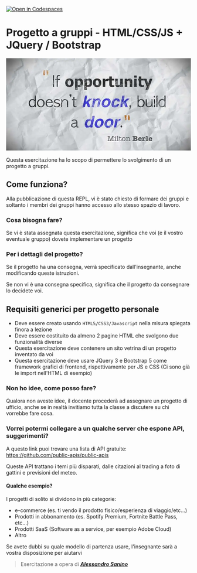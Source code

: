[![Open in Codespaces](https://classroom.github.com/assets/launch-codespace-2972f46106e565e64193e422d61a12cf1da4916b45550586e14ef0a7c637dd04.svg)](https://classroom.github.com/open-in-codespaces?assignment_repo_id=17565675)
# Progetto a gruppi - HTML/CSS/JS + JQuery / Bootstrap

![Motivational Quote](.lesson/assets/motivational-quote.png)

Questa esercitazione ha lo scopo di permettere lo svolgimento di un progetto a gruppi.

## Come funziona? 

Alla pubblicazione di questa REPL, vi è stato chiesto di formare dei gruppi e soltanto i
membri dei gruppi hanno accesso allo stesso spazio di lavoro.

### Cosa bisogna fare?

Se vi è stata assegnata questa esercitazione, significa che voi (e il vostro eventuale gruppo) dovete
implementare un progetto

### Per i dettagli del progetto?

Se il progetto ha una consegna, verrà specificato dall'insegnante, anche modificando queste istruzioni.

Se non vi è una consegna specifica, significa che il progetto da consegnare lo decidete voi.

## Requisiti generici per progetto personale

- Deve essere creato usando `HTML5/CSS3/Javascript` nella misura spiegata finora a lezione
- Deve essere costituito da almeno 2 pagine HTML che svolgono due funzionalità diverse
- Questa esercitazione deve contenere un sito vetrina di un progetto inventato da voi
- Questa esercitazione deve usare JQuery 3 e Bootstrap 5 come framework grafici di frontend, rispettivamente
  per JS e CSS (Ci sono già le import nell'HTML di esempio)

### Non ho idee, come posso fare?

Qualora non aveste idee, il docente procederà ad assegnare un progetto di ufficio, anche se in realtà
invitiamo tutta la classe a discutere su chi vorrebbe fare cosa.

### Vorrei potermi collegare a un qualche server che espone API, suggerimenti?

A questo link puoi trovare una lista di API gratuite: https://github.com/public-apis/public-apis

Queste API trattano i temi più disparati, dalle citazioni al trading a foto di gattini e previsioni del meteo.

#### Qualche esempio?

I progetti di solito si dividono in più categorie:

- e-commerce (es. ti vendo il prodotto fisico/esperienza di viaggio/etc...)
- Prodotti in abbonamento (es. Spotify Premium, Fortnite Battle Pass, etc...)
- Prodotti SaaS (Software as a service, per esempio Adobe Cloud)
- Altro

Se avete dubbi su quale modello di partenza usare, l'insegnante sarà a vostra disposizione per 
aiutarvi


> Esercitazione a opera di [***Alessandro Sanino***](https://linkedin.com/in/alessandrosanino)
